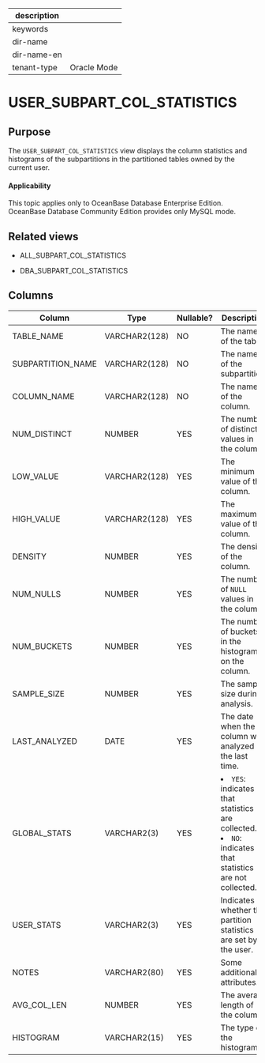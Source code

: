 | description ||
|---|---|
| keywords ||
| dir-name ||
| dir-name-en ||
| tenant-type | Oracle Mode |

# USER_SUBPART_COL_STATISTICS

Purpose
--------------------

The `USER_SUBPART_COL_STATISTICS` view displays the column statistics and histograms of the subpartitions in the partitioned tables owned by the current user.

<main id="notice" >
    <h4>Applicability</h4>
    <p>This topic applies only to OceanBase Database Enterprise Edition. OceanBase Database Community Edition provides only MySQL mode. </p>
  </main>

Related views
----------------------

* ALL_SUBPART_COL_STATISTICS

* DBA_SUBPART_COL_STATISTICS

Columns
----------------------

| Column | **Type** | **Nullable?** | **Description** |
|-------------------|---------------|----------------|----------------------------------------------------------------------------------------------------------------------------|
| TABLE_NAME | VARCHAR2(128) | NO | The name of the table. |
| SUBPARTITION_NAME | VARCHAR2(128) | NO | The name of the subpartition. |
| COLUMN_NAME | VARCHAR2(128) | NO | The name of the column. |
| NUM_DISTINCT | NUMBER | YES | The number of distinct values in the column. |
| LOW_VALUE | VARCHAR2(128) | YES | The minimum value of the column. |
| HIGH_VALUE | VARCHAR2(128) | YES | The maximum value of the column. |
| DENSITY | NUMBER | YES | The density of the column. |
| NUM_NULLS | NUMBER | YES | The number of `NULL` values in the column. |
| NUM_BUCKETS | NUMBER | YES | The number of buckets in the histogram on the column. |
| SAMPLE_SIZE | NUMBER | YES | The sample size during analysis. |
| LAST_ANALYZED | DATE | YES | The date when the column was analyzed the last time. |
| GLOBAL_STATS | VARCHAR2(3) | YES | <li> `YES`: indicates that statistics are collected.   <li> `NO`: indicates that statistics are not collected. |
| USER_STATS | VARCHAR2(3) | YES | Indicates whether the partition statistics are set by the user. |
| NOTES | VARCHAR2(80) | YES | Some additional attributes. |
| AVG_COL_LEN | NUMBER | YES | The average length of the column. |
| HISTOGRAM | VARCHAR2(15) | YES | The type of the histogram. |
